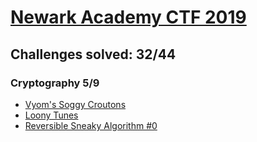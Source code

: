 # [Newark Academy CTF 2019](https://www.nactf.com)

## Challenges solved: 32/44

### Cryptography 5/9
* [Vyom's Soggy Croutons](./Cryptography/Vyom's%20Soggy%20Croutons)
* [Loony Tunes](./Cryptography/Loony%20Tunes)
* [Reversible Sneaky Algorithm #0](./Cryptography/Reversible%20Sneaky%20Algorithm%20#0)